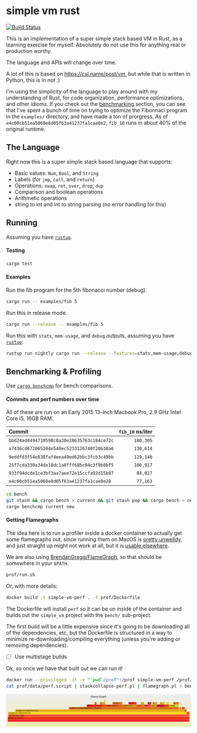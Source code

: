 # simple vm rust

[![Build Status](https://travis-ci.org/stanistan/simple-vm-rust.svg?branch=master)](https://travis-ci.org/stanistan/simple-vm-rust)

This is an implementation of a super simple stack based VM in Rust, as a learning
exercise for myself. Absolutely do not use this for anything real or production worthy.

The language and APIs will change over time.

A lot of this is based on https://csl.name/post/vm, but while that is written in Python,
this is in not :)

I'm using the simplicity of the language to play around with my understanding of Rust,
for code organization, performance optimizations, and other idioms. If you check out the
[benchmarking](#benchmarking) section, you can see that I've spent a bunch of time on
trying to optimize the Fibonnaci program in the `examples/` directory, and have made a
ton of prorgress. As of `e4c00cb51ea5060e8d05f63a41237fa1cae0e2`, `fib_10` runs in about
40% of the original runtime.

## The Language

Right now this is a super simple stack based language that supports:

- Basic values: `Num`, `Bool`, and `String`
- Labels (for `jmp`, `call`, and `return`)
- Operations: `swap`, `rot`, `over`, `drop`, `dup`
- Comparison and boolean operations
- Arithmetic operations
- string to int and int to string parsing (no error handling for this)

## Running

Assuming you have [`rustup`](https://www.rustup.rs).

#### Testing

```sh
cargo test
```

#### Examples

Run the fib program for the 5th fibonacci number (debug).

```sh
cargo run -- examples/fib 5
```

Run this in release mode.

```sh
cargo run --release -- examples/fib 5
```

Run this with `stats`, `mem-usage`, and `debug` outputs, assuming you have [`rustup`](https://www.rustup.rs):

```sh
rustup run nightly cargo run --release --features=stats,mem-usage,debug -- examples/fib 5
```

## Benchmarking & Profiling

Use [`cargo benchcmp`](https://github.com/BurntSushi/cargo-benchcmp) for bench comparisons.

#### Commits and perf numbers over time

All of these are run on an Early 2015 13-inch Macbook Pro, 2.9 GHz Intel Core i5, 16GB RAM.

| Commit                                     | `fib_10` ns/iter |
| :----------------------------------------- | ---------------: |
| `bbd24ad4494710598c8a20e28635763c184ce72c` |        `180,305` |
| `a7436cd672065204e540ec5233126740f20b30a6` |        `130,614` |
| `9eddfd3f54e838faf4eea49ed62bbc3fcb3c49bb` |        `129,146` |
| `25f7cda330a34de18dc1a8fff68bc94c3f9b8bf5` |        `100,917` |
| `933f94dcde1ce3bf3aa7aee72e15ccfa92d15b87` |         `84,027` |
| `e4c00cb51ea5060e8d05f63a41237fa1cae0e28`  |         `77,163` |

```sh
cd bench
git stash && cargo bench > current && git stash pop && cargo bench > new
cargo benchcmp current new
```

#### Getting Flamegraphs

The idea here is to run a profiler inside a docker container to actually get some flamegraphs
out, since running them on MacOS is [pretty unweildy](http://carol-nichols.com/2015/12/09/rust-profiling-on-osx-cpu-time/),
and just straight up might not work at all, but it is [usable elsewhere](https://blog.anp.lol/rust/2016/07/24/profiling-rust-perf-flamegraph/).

We are also using [BrendanGregg/FlameGraph](https://github.com/brendangregg/FlameGraph), so that should be somewhere
in your `$PATH`.

```sh
prof/run.sh
```

Or, with more details:

```sh
docker build -t simple-vm-perf . -f prof/Dockerfile
```

The Dockerfile will install `perf` so it can be un inside of the container and builds
out the `simple_vm` project with the `bench/` sub-project.

The first build will be a little expensive since it's going to be downloading all
of the dependencies, etc, but the Dockerfile is structured in a way to minimize
re-downloading/compiling everything (unless you're adding or removing dependencies).

- [ ] Use multistage builds

Ok, so once we have that built out we can run it!

```sh
docker run --privileged -it -v "`pwd`/prof":/prof simple-vm-perf /prof/run.sh fib_10
cat prof/data/perf.script | stackcollapse-perf.pl | flamegraph.pl > bench.svg
```

![bench.svg](./bench.svg)
